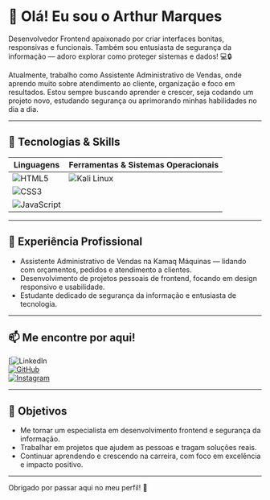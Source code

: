 # 👋 Olá! Eu sou o Arthur Marques

Desenvolvedor Frontend apaixonado por criar interfaces bonitas, responsivas e funcionais. Também sou entusiasta de segurança da informação — adoro explorar como proteger sistemas e dados! 💻🔒

Atualmente, trabalho como Assistente Administrativo de Vendas, onde aprendo muito sobre atendimento ao cliente, organização e foco em resultados. Estou sempre buscando aprender e crescer, seja codando um projeto novo, estudando segurança ou aprimorando minhas habilidades no dia a dia.

---

## 🚀 Tecnologias & Skills

| Linguagens                  | Ferramentas & Sistemas Operacionais |
|----------------------------|------------------------------------|
| ![HTML5](https://img.shields.io/badge/HTML5-E34F26?style=for-the-badge&logo=html5&logoColor=white)  | ![Kali Linux](https://img.shields.io/badge/Kali_Linux-557C94?style=for-the-badge&logo=kalilinux&logoColor=white) |
| ![CSS3](https://img.shields.io/badge/CSS3-1572B6?style=for-the-badge&logo=css3&logoColor=white)     |                                    |
| ![JavaScript](https://img.shields.io/badge/JavaScript-F7DF1E?style=for-the-badge&logo=javascript&logoColor=black) |                                    |

---

## 💼 Experiência Profissional

- Assistente Administrativo de Vendas na Kamaq Máquinas — lidando com orçamentos, pedidos e atendimento a clientes.
- Desenvolvimento de projetos pessoais de frontend, focando em design responsivo e usabilidade.
- Estudante dedicado de segurança da informação e entusiasta de tecnologia.

---

## 📫 Me encontre por aqui!

[![LinkedIn](https://www.linkedin.com/in/arthur-marques-2bb47322a/)  
[![GitHub](https://img.shields.io/badge/GitHub-181717?style=flat-square&logo=github&logoColor=white)](https://github.com/arthurmarques)  
[![Instagram](https://img.shields.io/badge/Twitter-1DA1F2?style=flat-square&logo=twitter&logoColor=white)](https://twitter.com/arthurmarques)

---

## 🎯 Objetivos

- Me tornar um especialista em desenvolvimento frontend e segurança da informação.
- Trabalhar em projetos que ajudem as pessoas e tragam soluções reais.
- Continuar aprendendo e crescendo na carreira, com foco em excelência e impacto positivo.

---

Obrigado por passar aqui no meu perfil! 🚀

